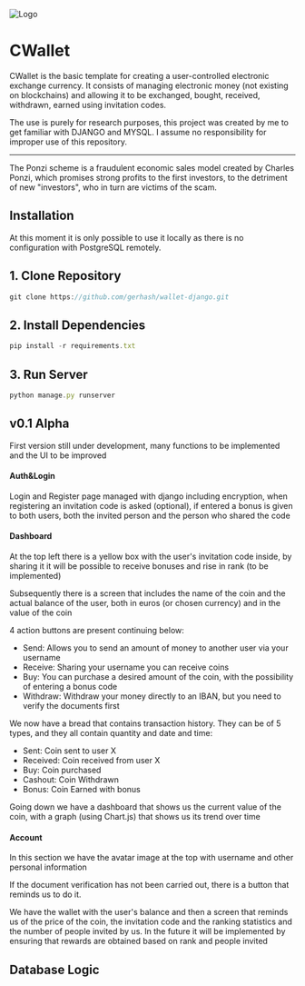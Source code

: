 
![Logo](https://dev-to-uploads.s3.amazonaws.com/uploads/articles/th5xamgrr6se0x5ro4g6.png)


# CWallet

CWallet is the basic template for creating a user-controlled electronic exchange currency.
It consists of managing electronic money (not existing on blockchains) and allowing it to be exchanged, bought, received, withdrawn, earned using invitation codes.

The use is purely for research purposes,
this project was created by me to get familiar with DJANGO and MYSQL.
I assume no responsibility for improper use of this repository.

-----

The Ponzi scheme is a fraudulent economic sales model created by Charles Ponzi, which promises strong profits to the first investors, to the detriment of new "investors", who in turn are victims of the scam.
## Installation

At this moment it is only possible to use it locally as there is no configuration with PostgreSQL remotely.


## 1. Clone Repository

```javascript
git clone https://github.com/gerhash/wallet-django.git
```

## 2. Install Dependencies

```javascript
pip install -r requirements.txt
```

## 3. Run Server

```javascript
python manage.py runserver
```
## v0.1 Alpha

First version still under development, many functions to be implemented and the UI to be improved


#### Auth&Login

Login and Register page managed with django including encryption, when registering an invitation code is asked (optional), if entered a bonus is given to both users, both the invited person and the person who shared the code

#### Dashboard

At the top left there is a yellow box with the user's invitation code inside, by sharing it it will be possible to receive bonuses and rise in rank (to be implemented)

Subsequently there is a screen that includes the name of the coin and the actual balance of the user, both in euros (or chosen currency) and in the value of the coin

4 action buttons are present continuing below:
- Send: Allows you to send an amount of money to another user via your username
- Receive: Sharing your username you can receive coins
- Buy: You can purchase a desired amount of the coin, with the possibility of entering a bonus code
- Withdraw: Withdraw your money directly to an IBAN, but you need to verify the documents first

We now have a bread that contains transaction history.
They can be of 5 types, and they all contain quantity and date and time:

- Sent: Coin sent to user X 
- Received: Coin received from user X 
- Buy: Coin purchased
- Cashout: Coin Withdrawn
- Bonus: Coin Earned with bonus

Going down we have a dashboard that shows us the current value of the coin, with a graph (using Chart.js) that shows us its trend over time


#### Account

In this section we have the avatar image at the top with username and other personal information

If the document verification has not been carried out, there is a button that reminds us to do it.

We have the wallet with the user's balance and then a screen that reminds us of the price of the coin, the invitation code and the ranking statistics and the number of people invited by us.
In the future it will be implemented by ensuring that rewards are obtained based on rank and people invited
## Database Logic

